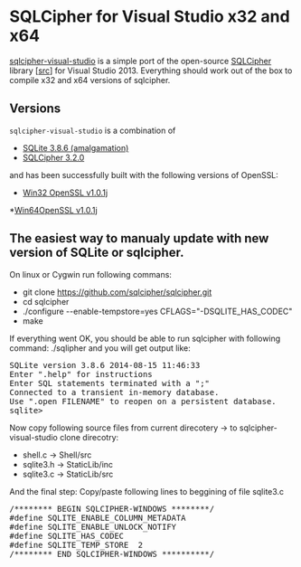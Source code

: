 SQLCipher for Visual Studio x32 and x64
===========================

[sqlcipher-visual-studio][] is a simple port of the open-source [SQLCipher][]
library [[src](https://github.com/sqlcipher/sqlcipher)] for Visual Studio 2013.
Everything should work out of the box to compile x32 and x64 versions of sqlcipher.

  [sqlcipher-visual-studio]: https://github.com/karlosp/sqlcipher-visual-studio
  [SQLCipher]: http://sqlcipher.net/
  [SQLite3]: http://www.sqlite.org/

Versions
--------

`sqlcipher-visual-studio` is a combination of

  * [SQLite 3.8.6 (amalgamation)](http://sourceforge.net/projects/sqlite.mirror/files/SQLite%203.8.6/)
  * [SQLCipher 3.2.0](https://github.com/sqlcipher/sqlcipher/zipball/v3.2.0)

and has been successfully built with the following versions of OpenSSL:

   * [Win32 OpenSSL v1.0.1j](http://slproweb.com/download/Win32OpenSSL-1_0_1j.exe)
   
   *[Win64OpenSSL v1.0.1j](http://slproweb.com/download/Win64OpenSSL-1_0_1j.exe)
   
 The easiest way to manualy update with new version of SQLite or sqlcipher.
 ------
 On linux or Cygwin run following commans:
  * git clone https://github.com/sqlcipher/sqlcipher.git
  * cd sqlcipher
  * ./configure --enable-tempstore=yes CFLAGS="-DSQLITE_HAS_CODEC" 
  * make

If everything went OK, you should be able to run sqlcipher with following command: ./sqlipher and you will get output like:
<pre>
SQLite version 3.8.6 2014-08-15 11:46:33
Enter ".help" for instructions
Enter SQL statements terminated with a ";"
Connected to a transient in-memory database.
Use ".open FILENAME" to reopen on a persistent database.
sqlite>
</pre>

Now  copy following source files from current direcotery -> to  sqlcipher-visual-studio clone direcotry:
  * shell.c 		-> Shell/src
  * sqlite3.h 	-> StaticLib/inc
  * sqlite3.c 	-> StaticLib/src

And the final step:
Copy/paste following lines to beggining of file sqlite3.c
<pre>
/******** BEGIN SQLCIPHER-WINDOWS ********/
#define SQLITE_ENABLE_COLUMN_METADATA
#define SQLITE_ENABLE_UNLOCK_NOTIFY
#define SQLITE_HAS_CODEC
#define SQLITE_TEMP_STORE  2
/******** END SQLCIPHER-WINDOWS **********/
</pre>
